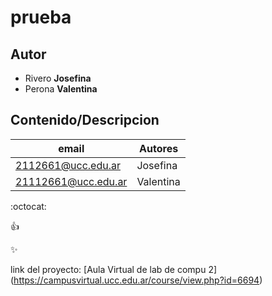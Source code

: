# prueba

## Autor
* Rivero **Josefina**
* Perona **Valentina**




## Contenido/Descripcion

| email | Autores |
|-------|---------|
|2112661@ucc.edu.ar|Josefina|
|21112661@ucc.edu.ar|Valentina|


:octocat:

:+1:

:sparkles:


link del proyecto: [Aula Virtual de lab de compu 2] (https://campusvirtual.ucc.edu.ar/course/view.php?id=6694)